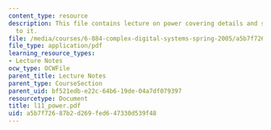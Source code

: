 ```yaml
---
content_type: resource
description: This file contains lecture on power covering details and slides related
  to it.
file: /media/courses/6-884-complex-digital-systems-spring-2005/a5b7f72687b2d269fed647330d539f48_l11_power.pdf
file_type: application/pdf
learning_resource_types:
- Lecture Notes
ocw_type: OCWFile
parent_title: Lecture Notes
parent_type: CourseSection
parent_uid: bf521edb-e22c-64b6-19de-04a7df079397
resourcetype: Document
title: l11_power.pdf
uid: a5b7f726-87b2-d269-fed6-47330d539f48
---
```


